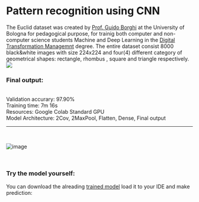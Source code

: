 # **Pattern recognition using CNN**
The Euclid dataset was created by <a href="https://www.unibo.it/sitoweb/guido.borghi">Prof. Guido Borghi</a> at the University of Bologna for pedagogical purpose, for trainig both computer and non-computer science students Machine and Deep Learning in the <a href="https://www.unibo.it/it/didattica/insegnamenti/insegnamento/2022/466769">Digital Transformation Managemnt</a> degree. The entire dataset consist 8000 black&white images with size 224x224 and four(4) different category of geometrical shapes: rectangle, rhombus , square and triangle respectively.
<br/>
<img src="https://www.dummies.com/wp-content/uploads/258491.image3.jpg">
<br/>


<h3><b>Final output:</b></h3><br>
Validation accurary: 97.90% <br>
Training time: 7m  16s <br>
Resources: Google Colab Standard GPU <br>
Model Architecture: 2Cov, 2MaxPool, Flatten, Dense, Final output 
<br><hr><br>



![image](https://user-images.githubusercontent.com/63104472/234478794-67bf1708-89d8-4d53-b143-6afc3d815e08.png)

<br>
<h3><b>Try the model yourself:</b></h3>
You can download the alreading <a href="https://github.com/Kmohamedalie/DTM_Deep_learning_Euclid_dataset/blob/master/Trained_Euclid_model.sav">trained model</a> load it to your IDE and make prediction:
